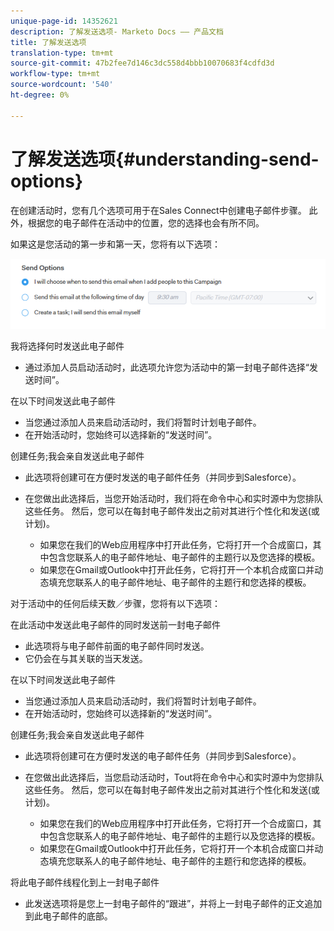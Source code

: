 ```yaml
---
unique-page-id: 14352621
description: 了解发送选项- Marketo Docs —— 产品文档
title: 了解发送选项
translation-type: tm+mt
source-git-commit: 47b2fee7d146c3dc558d4bbb10070683f4cdfd3d
workflow-type: tm+mt
source-wordcount: '540'
ht-degree: 0%

---
```



# 了解发送选项{#understanding-send-options}

在创建活动时，您有几个选项可用于在Sales Connect中创建电子邮件步骤。 此外，根据您的电子邮件在活动中的位置，您的选择也会有所不同。

如果这是您活动的第一步和第一天，您将有以下选项：

![](assets/image2019-10-25-10-43-19.png)

我将选择何时发送此电子邮件

* 通过添加人员启动活动时，此选项允许您为活动中的第一封电子邮件选择“发送时间”。

在以下时间发送此电子邮件

* 当您通过添加人员来启动活动时，我们将暂时计划电子邮件。
* 在开始活动时，您始终可以选择新的“发送时间”。

创建任务;我会亲自发送此电子邮件

* 此选项将创建可在方便时发送的电子邮件任务（并同步到Salesforce）。
* 在您做出此选择后，当您开始活动时，我们将在命令中心和实时源中为您排队这些任务。 然后，您可以在每封电子邮件发出之前对其进行个性化和发送(或计划)。

   * 如果您在我们的Web应用程序中打开此任务，它将打开一个合成窗口，其中包含您联系人的电子邮件地址、电子邮件的主题行以及您选择的模板。
   * 如果您在Gmail或Outlook中打开此任务，它将打开一个本机合成窗口并动态填充您联系人的电子邮件地址、电子邮件的主题行和您选择的模板。

对于活动中的任何后续天数／步骤，您将有以下选项：

在此活动中发送此电子邮件的同时发送前一封电子邮件

* 此选项将与电子邮件前面的电子邮件同时发送。
* 它仍会在与其关联的当天发送。

在以下时间发送此电子邮件

* 当您通过添加人员来启动活动时，我们将暂时计划电子邮件。
* 在开始活动时，您始终可以选择新的“发送时间”。

创建任务;我会亲自发送此电子邮件

* 此选项将创建可在方便时发送的电子邮件任务（并同步到Salesforce）。
* 在您做出此选择后，当您启动活动时，Tout将在命令中心和实时源中为您排队这些任务。 然后，您可以在每封电子邮件发出之前对其进行个性化和发送(或计划)。

   * 如果您在我们的Web应用程序中打开此任务，它将打开一个合成窗口，其中包含您联系人的电子邮件地址、电子邮件的主题行以及您选择的模板。
   * 如果您在Gmail或Outlook中打开此任务，它将打开一个本机合成窗口并动态填充您联系人的电子邮件地址、电子邮件的主题行和您选择的模板。

将此电子邮件线程化到上一封电子邮件

* 此发送选项将是您上一封电子邮件的“跟进”，并将上一封电子邮件的正文追加到此电子邮件的底部。

